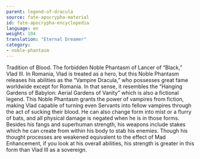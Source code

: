 ```yaml
---
parent: legend-of-dracula
source: fate-apocrypha-material
id: fate-apocrypha-encyclopedia
language: en
weight: 104
translation: "Eternal Dreamer"
category:
- noble-phantasm
---
```


Tradition of Blood. The forbidden Noble Phantasm of Lancer of “Black,” Vlad III. In Romania, Vlad is treated as a hero, but this Noble Phantasm releases his abilities as the “Vampire Dracula,” who possesses great fame worldwide except for Romania. In that sense, it resembles the “Hanging Gardens of Babylon: Aerial Gardens of Vanity” which is also a fictional legend.
This Noble Phantasm grants the power of vampires from fiction, making Vlad capable of turning even Servants into fellow vampires through the act of sucking their blood. He can also change form into mist or a flurry of bats, and all physical damage is negated when he is in those forms.
Besides his fangs and superhuman strength, his weapons include stakes which he can create from within his body to stab his enemies. Though his thought processes are weakened equivalent to the effect of Mad Enhancement, if you look at his overall abilities, his strength is greater in this form than Vlad III as a sovereign.
